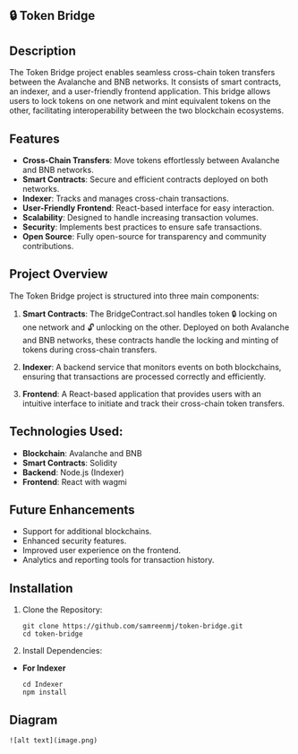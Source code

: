 ## 🔒 Token Bridge

## Description

The Token Bridge project enables seamless cross-chain token transfers between the Avalanche and BNB networks. It consists of smart contracts, an indexer, and a user-friendly frontend application. This bridge allows users to lock tokens on one network and mint equivalent tokens on the other, facilitating interoperability between the two blockchain ecosystems.

## Features

- **Cross-Chain Transfers**: Move tokens effortlessly between Avalanche and BNB networks.
- **Smart Contracts**: Secure and efficient contracts deployed on both networks.
- **Indexer**: Tracks and manages cross-chain transactions.
- **User-Friendly Frontend**: React-based interface for easy interaction.
- **Scalability**: Designed to handle increasing transaction volumes.
- **Security**: Implements best practices to ensure safe transactions.
- **Open Source**: Fully open-source for transparency and community contributions.

## Project Overview

The Token Bridge project is structured into three main components:

1. **Smart Contracts**: The BridgeContract.sol handles token 🔒 locking on one network and 🔓 unlocking on the other. Deployed on both Avalanche and BNB networks, these contracts handle the locking and minting of tokens during cross-chain transfers.

2. **Indexer**: A backend service that monitors events on both blockchains, ensuring that transactions are processed correctly and efficiently.

3. **Frontend**: A React-based application that provides users with an intuitive interface to initiate and track their cross-chain token transfers.

## Technologies Used:

- **Blockchain**: Avalanche and BNB
- **Smart Contracts**: Solidity
- **Backend**: Node.js (Indexer)
- **Frontend**: React with wagmi

## Future Enhancements

- Support for additional blockchains.
- Enhanced security features.
- Improved user experience on the frontend.
- Analytics and reporting tools for transaction history.


## Installation
1. Clone the Repository:

    ```
    git clone https://github.com/samreenmj/token-bridge.git
    cd token-bridge
    ```


2.  Install Dependencies:

- **For Indexer**

    ```
    cd Indexer
    npm install
    ```


## Diagram

``` 
![alt text](image.png)

```
